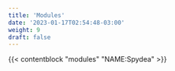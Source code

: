 ```yaml
---
title: 'Modules'
date: '2023-01-17T02:54:48-03:00'
weight: 9
draft: false
---
```


{{< contentblock "modules" "NAME:Spydea"  >}}
